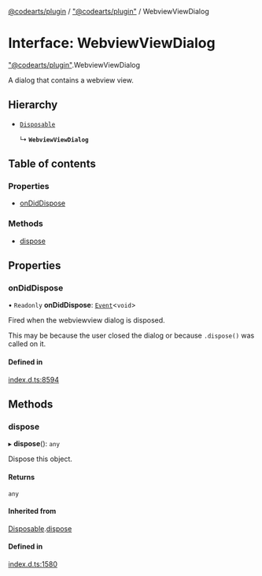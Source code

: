 [@codearts/plugin](../README.md) / ["@codearts/plugin"](../modules/_codearts_plugin_.md) / WebviewViewDialog

# Interface: WebviewViewDialog

["@codearts/plugin"](../modules/_codearts_plugin_.md).WebviewViewDialog

A dialog that contains a webview view.

## Hierarchy

- [`Disposable`](../classes/codearts_plugin_.Disposable.md)

  ↳ **`WebviewViewDialog`**

## Table of contents

### Properties

- [onDidDispose](codearts_plugin_.WebviewViewDialog.md#ondiddispose)

### Methods

- [dispose](codearts_plugin_.WebviewViewDialog.md#dispose)

## Properties

### onDidDispose

• `Readonly` **onDidDispose**: [`Event`](codearts_plugin_.Event.md)<`void`\>

Fired when the webviewview dialog is disposed.

This may be because the user closed the dialog or because `.dispose()` was
called on it.

#### Defined in

[index.d.ts:8594](https://github.com/shuyaqian/cloudide-plugin-api/blob/3fbdd11/index.d.ts#L8594)

## Methods

### dispose

▸ **dispose**(): `any`

Dispose this object.

#### Returns

`any`

#### Inherited from

[Disposable](../classes/codearts_plugin_.Disposable.md).[dispose](../classes/codearts_plugin_.Disposable.md#dispose)

#### Defined in

[index.d.ts:1580](https://github.com/shuyaqian/cloudide-plugin-api/blob/3fbdd11/index.d.ts#L1580)
